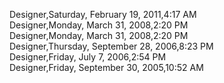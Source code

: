 ﻿Designer,Saturday, February 19, 2011,4:17 AM  Designer,Monday, March 31, 2008,2:20 PM  Designer,Monday, March 31, 2008,2:20 PM  Designer,Thursday, September 28, 2006,8:23 PM  Designer,Friday, July 7, 2006,2:54 PM  Designer,Friday, September 30, 2005,10:52 AM